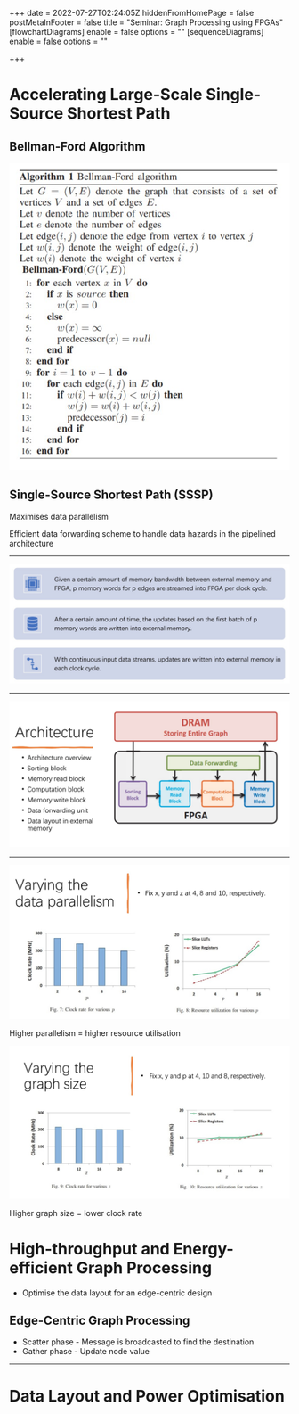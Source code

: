 +++
date = 2022-07-27T02:24:05Z
hiddenFromHomePage = false
postMetaInFooter = false
title = "Seminar: Graph Processing using FPGAs"
[flowchartDiagrams]
enable = false
options = ""
[sequenceDiagrams]
enable = false
options = ""

+++
# Accelerating Large-Scale Single-Source Shortest Path

## Bellman-Ford Algorithm

![](/uploads/snipaste_2022-07-27_12-27-50.jpg)

## Single-Source Shortest Path (SSSP)

Maximises data parallelism

Efficient data forwarding scheme to handle data hazards in the pipelined architecture

***

![](/uploads/snipaste_2022-07-27_12-29-24.jpg)

***

![](/uploads/snipaste_2022-07-27_12-30-17.jpg)

***

![](/uploads/snipaste_2022-07-27_12-43-59.jpg)

Higher parallelism = higher resource utilisation

![](/uploads/snipaste_2022-07-27_12-44-40.jpg)

Higher graph size = lower clock rate

# High-throughput and Energy-efficient Graph Processing

* Optimise the data layout for an edge-centric design

## Edge-Centric Graph Processing

* Scatter phase - Message is broadcasted to find the destination
* Gather phase - Update node value

***

# Data Layout and Power Optimisation